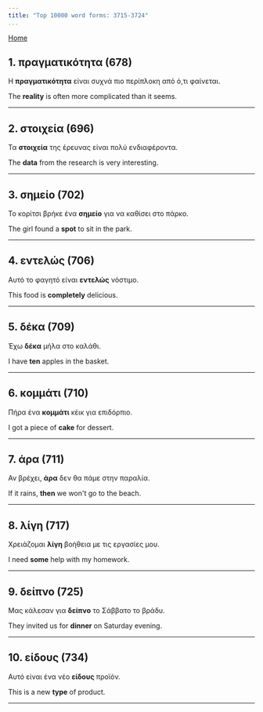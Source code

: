 ```yaml
---
title: "Top 10000 word forms: 3715-3724"
...
```


[Home](./) 

## 1. πραγματικότητα (678)

Η **πραγματικότητα** είναι συχνά πιο περίπλοκη από ό,τι φαίνεται.

The **reality** is often more complicated than it seems.

---

## 2. στοιχεία (696)

Τα **στοιχεία** της έρευνας είναι πολύ ενδιαφέροντα.  

The **data** from the research is very interesting.

---

## 3. σημείο (702)

Το κορίτσι βρήκε ένα **σημείο** για να καθίσει στο πάρκο.  

The girl found a **spot** to sit in the park.

---

## 4. εντελώς (706)

Αυτό το φαγητό είναι **εντελώς** νόστιμο.

This food is **completely** delicious.

---

## 5. δέκα (709)

Έχω **δέκα** μήλα στο καλάθι.

I have **ten** apples in the basket.

---

## 6. κομμάτι (710)

Πήρα ένα **κομμάτι** κέικ για επιδόρπιο.  

I got a piece of **cake** for dessert.

---

## 7. άρα (711)

Αν βρέχει, **άρα** δεν θα πάμε στην παραλία.

If it rains, **then** we won't go to the beach.

---

## 8. λίγη (717)

Χρειάζομαι **λίγη** βοήθεια με τις εργασίες μου.

I need **some** help with my homework.

---

## 9. δείπνο (725)

Μας κάλεσαν για **δείπνο** το Σάββατο το βράδυ.  

They invited us for **dinner** on Saturday evening.

---

## 10. είδους (734)

Αυτό είναι ένα νέο **είδους** προϊόν.  

This is a new **type** of product.

---

